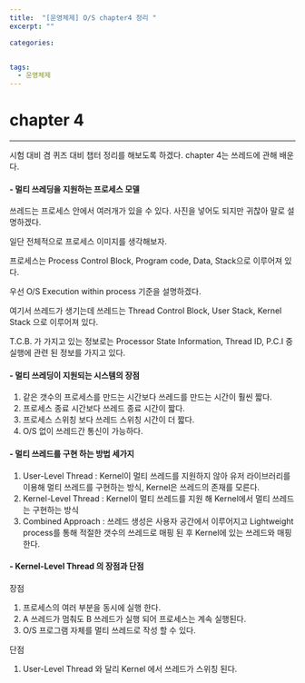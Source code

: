 ```yaml
---
title:  "[운영체제] O/S chapter4 정리 "
excerpt: ""

categories:


tags:
  - 운영체제
---
```


# chapter 4

---

시험 대비 겸 퀴즈 대비 챕터 정리를 해보도록 하겠다. chapter 4는 쓰레드에 관해 배운다.

#### - 멀티 쓰레딩을 지원하는 프로세스 모델

쓰레드는 프로세스 안에서 여러개가 있을 수 있다. 사진을 넣어도 되지만 귀찮아 말로 설명하겠다.

일단 전체적으로 프로세스 이미지를 생각해보자. 

프로세스는 Process Control Block, Program code, Data, Stack으로 이루어져 있다.

우선 O/S Execution within process 기준을 설명하겠다.

여기서 쓰레드가 생기는데 쓰레드는 Thread Control Block, User Stack, Kernel Stack 으로 이루어져 있다.

T.C.B. 가 가지고 있는 정보로는 Processor State Information, Thread ID, P.C.I 중 실행에 관련 된 정보를 가지고 있다.

#### - 멀티 쓰레딩이 지원되는 시스템의 장점

1. 같은 갯수의 프로세스를 만드는 시간보다 쓰레드를 만드는 시간이 훨씬 짧다.
2. 프로세스 종료 시간보다 쓰레드 종료 시간이 짧다.
3. 프로세스 스위칭 보다 쓰레드 스위칭 시간이 더 짧다.
4. O/S 없이 쓰레드간 통신이 가능하다.

#### - 멀티 쓰레드를 구현 하는 방법 세가지

1. User-Level Thread : Kernel이 멀티 쓰레드를 지원하지 않아 유저 라이브러리를 이용해 멀티 쓰레드를 구현하는 방식, Kernel은 쓰레드의 존재를 모른다.
2. Kernel-Level Thread : Kernel이 멀티 쓰레드를 지원 해 Kernel에서 멀티 쓰레드는 구현하는 방식
3. Combined Approach : 쓰레드 생성은 사용자 공간에서 이루어지고 Lightweight process를 통해 적절한 갯수의 쓰레드로 매핑 된 후 Kernel에 있는 쓰레드와 매핑한다.

#### - Kernel-Level Thread 의 장점과 단점

장점

1. 프로세스의 여러 부분을 동시에 실행 한다.
2. A 쓰레드가 멈춰도 B 쓰레드가 실행 되어 프로세스는 계속 실행된다.
3. O/S 프로그램 자체를 멀티 쓰레드로 작성 할 수 있다.

단점

1. User-Level Thread 와 달리 Kernel 에서 쓰레드가 스위칭 된다.